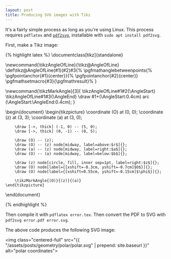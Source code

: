 ```yaml
---
layout: post
title: Producing SVG images with Tikz
---
```

<!-- Custom styles for the images -->
<link rel="stylesheet" href="{{ "/assets/styles/images.css" | prepend: site.baseurl }}">

It's a fairly simple process as long as you're using Linux. This process requires `pdflatex` and [`pdf2svg`](https://github.com/dawbarton/pdf2svg), installable with `sudo apt install pdf2svg`.

First, make a Tikz image:

{% highlight latex %}
\documentclass[tikz]{standalone}

\newcommand{\tikzAngleOfLine}{\tikz@AngleOfLine}
    \def\tikz@AngleOfLine(#1)(#2)#3{%
        \pgfmathanglebetweenpoints{%
        \pgfpointanchor{#1}{center}}{%
        \pgfpointanchor{#2}{center}}
    \pgfmathsetmacro{#3}{\pgfmathresult}%
    }

\newcommand{\tikzMarkAngle}[3]{
    \tikzAngleOfLine#1#2{\AngleStart}
    \tikzAngleOfLine#1#3{\AngleEnd}
    \draw #1+(\AngleStart:0.4cm) arc (\AngleStart:\AngleEnd:0.4cm);
}

\begin{document}
    \begin{tikzpicture}
        \coordinate (O) at (0, 0);
        \coordinate (z) at (3, 3);
        \coordinate (a) at (3, 0);

        \draw [->, thick] (-1, 0) -- (5, 0);
        \draw [->, thick] (0, -1) -- (0, 5);

        \draw (O) -- (z);
        \draw (O) -- (z) node[midway, label=above:$r$]{};
        \draw (a) -- (z) node[midway, label=right:$a$]{};
        \draw (O) -- (a) node[midway, label=below:$b$]{};

        \draw (z) node[circle, fill, inner sep=1pt, label=right:$z$]{};
        \draw (O) node[label={[xshift=-0.3cm, yshift=-0.7cm]$O$}]{};
        \draw (O) node[label={[xshift=0.55cm, yshift=-0.15cm]$\phi$}]{};

        \tikzMarkAngle{(O)}{(z)}{(a)}
    \end{tikzpicture}
\end{document}

{% endhighlight %}

Then compile it with `pdflatex error.tex`. Then convert the PDF to SVG with `pdf2svg error.pdf error.svg`.

The above code produces the following SVG image:

<img class="centered-full" src="{{ "/assets/posts/geometry/polar/polar.svg" | prepend: site.baseurl }}" alt="polar coordinates">
